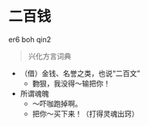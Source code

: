 # 二百钱
er6 boh qin2
> 兴化方言词典
- （借）金钱、名誉之类，也说“二百文”
  - 覅狠，我没得～输把你！
- 所谓魂魄
  - ～吓咖跑掉啊。
  - 把你～买下来！（打得灵魂出窍）
